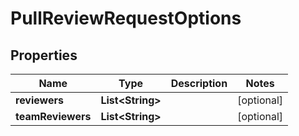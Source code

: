 # PullReviewRequestOptions

## Properties
Name | Type | Description | Notes
------------ | ------------- | ------------- | -------------
**reviewers** | **List&lt;String&gt;** |  |  [optional]
**teamReviewers** | **List&lt;String&gt;** |  |  [optional]
